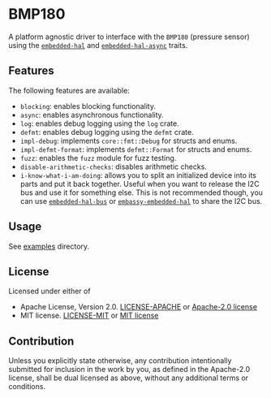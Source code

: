 # BMP180

A platform agnostic driver to interface with the `BMP180` (pressure sensor) using the [`embedded-hal`](https://crates.io/crates/embedded-hal) and [`embedded-hal-async`](https://crates.io/crates/embedded-hal-async) traits.

## Features

The following features are available:

- `blocking`: enables blocking functionality.
- `async`: enables asynchronous functionality.
- `log`: enables debug logging using the `log` crate.
- `defmt`: enables debug logging using the `defmt` crate.
- `impl-debug`: implements `core::fmt::Debug` for structs and enums.
- `impl-defmt-format`: implements `defmt::Format` for structs and enums.
- `fuzz`: enables the `fuzz` module for fuzz testing.
- `disable-arithmetic-checks`: disables arithmetic checks.
- `i-know-what-i-am-doing`: allows you to split an initialized device into its parts and put it back together.
    Useful when you want to release the I2C bus and use it for something else.
    This is not recommended though, you can use [`embedded-hal-bus`](https://crates.io/crates/embedded-hal-bus)
    or [`embassy-embedded-hal`](https://crates.io/crates/embassy-embedded-hal) to share the I2C bus.

## Usage

See [examples](https://github.com/JadKHaddad/bmp180/tree/main/examples) directory.

## License

Licensed under either of

- Apache License, Version 2.0. [LICENSE-APACHE](LICENSE-APACHE) or [Apache-2.0 license](http://apache.org/licenses/LICENSE-2.0)
- MIT license. [LICENSE-MIT](LICENSE-MIT) or [MIT license](http://opensource.org/licenses/MIT)

## Contribution

Unless you explicitly state otherwise, any contribution intentionally submitted
for inclusion in the work by you, as defined in the Apache-2.0 license, shall
be dual licensed as above, without any additional terms or conditions.
